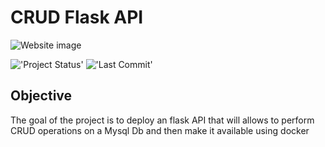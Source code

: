 # CRUD Flask API
<img src="" alt="Website image">

!['Project Status'](https://img.shields.io/badge/Project%20Status-On_Hold-orange)
!['Last Commit'](https://img.shields.io/github/last-commit/ismael616/Flask-API-TP)

<!-- ## Table of contents 

- [Objective](#Objective)
<!-- - [Overview](#Overview)
- [Technologies Used ](#technologies-used)
- [Methodology](#project-description)
- [Results](#project-results)
-->
## Objective
The goal of the project is to deploy an flask API that will allows to perform CRUD operations on a Mysql Db and then make it available using docker 
<!--[(Back to top)](#Table-of-contents) -->

<!--
## Overview

[(Back to top)](#Table-of-contents)

## Technologies used
[(Back to top)](#Table-of-contents)

!['Python'](https://img.shields.io/badge/-Python-green)
!['Jupyter'](https://img.shields.io/badge/-Jupyter%20Notebook-orange)
!['Pandas'](https://img.shields.io/badge/-pandas-blue)
!['Numpy'](
https://img.shields.io/badge/-numpy-red)
!['Sklearn'](https://img.shields.io/badge/-Sklearn-orange)
!['Matplotlib'](https://img.shields.io/badge/-Matplotlib-blue) -->

<!--
## Methodology
[(Back to top)](#Table-of-contents)

### Dataset 

## Results -->




